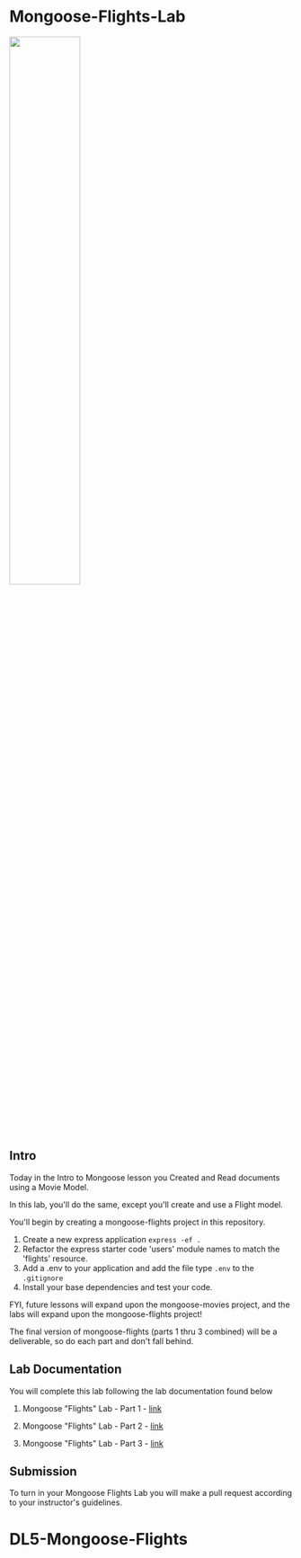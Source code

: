 # Mongoose-Flights-Lab

<img src="https://i.imgur.com/Y74xxoD.jpg" style="width: 50%;" />

## Intro
Today in the Intro to Mongoose lesson you Created and Read documents using a Movie Model.

In this lab, you'll do the same, except you'll create and use a Flight model.

You'll begin by creating a mongoose-flights project in this repository.

1. Create a new express application `express -ef .`
2. Refactor the express starter code 'users' module names to match the 'flights' resource.
3. Add a .env to your application and add the file type `.env` to the `.gitignore`
4. Install your base dependencies and test your code. 

FYI, future lessons will expand upon the mongoose-movies project, and the labs will expand upon the mongoose-flights project!

The final version of mongoose-flights (parts 1 thru 3 combined) will be a deliverable, so do each part and don't fall behind.


## Lab Documentation

You will complete this lab following the lab documentation found below

1. Mongoose "Flights" Lab - Part 1 - [link](./mongoose-flights-part-1.md)

2. Mongoose "Flights" Lab - Part 2 - [link](./mongoose-flights-part-2.md)

3. Mongoose "Flights" Lab - Part 3 - [link](./mongoose-flights-part-3.md)

## Submission

To turn in your Mongoose Flights Lab you will make a pull request according to your instructor's guidelines.
# DL5-Mongoose-Flights
